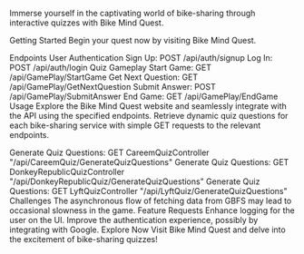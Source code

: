 Immerse yourself in the captivating world of bike-sharing through interactive quizzes with Bike Mind Quest.

Getting Started
Begin your quest now by visiting Bike Mind Quest.

Endpoints
User Authentication
Sign Up: POST /api/auth/signup
Log In: POST /api/auth/login
Quiz Gameplay
Start Game: GET /api/GamePlay/StartGame
Get Next Question: GET /api/GamePlay/GetNextQuestion
Submit Answer: POST /api/GamePlay/SubmitAnswer
End Game: GET /api/GamePlay/EndGame
Usage
Explore the Bike Mind Quest website and seamlessly integrate with the API using the specified endpoints. Retrieve dynamic quiz questions for each bike-sharing service with simple GET requests to the relevant endpoints.

Generate Quiz Questions: GET CareemQuizController "/api/CareemQuiz/GenerateQuizQuestions"
Generate Quiz Questions: GET DonkeyRepublicQuizController "/api/DonkeyRepublicQuiz/GenerateQuizQuestions"
Generate Quiz Questions: GET LyftQuizController "/api/LyftQuiz/GenerateQuizQuestions"
Challenges
The asynchronous flow of fetching data from GBFS may lead to occasional slowness in the game.
Feature Requests
Enhance logging for the user on the UI.
Improve the authentication experience, possibly by integrating with Google.
Explore Now
Visit Bike Mind Quest and delve into the excitement of bike-sharing quizzes!
